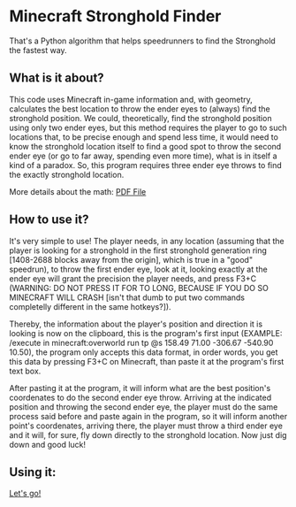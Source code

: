 # Minecraft Stronghold Finder
That's a Python algorithm that helps speedrunners to find the Stronghold the fastest way.

## What is it about?
This code uses Minecraft in-game information and, with geometry, calculates the best location to throw the ender eyes to (always) find the stronghold position. We could, theoretically, find the stronghold position using only two ender eyes, but this method requires the player to go to such locations that, to be precise enough and spend less time, it would need to know the stronghold location itself to find a good spot to throw the second ender eye (or go to far away, spending even more time), what is in itself a kind of a paradox. So, this program requires three ender eye throws to find the exactly stronghold location.

More details about the math:
[PDF File](https://github.com/AlantheBenign/Minecraft-Stronghold-Finder/blob/master/Minecraft_Stronghold_Finding_Mathematics%20(8).pdf)

## How to use it?
It's very simple to use! The player needs, in any location (assuming that the player is looking for a stronghold in the first stronghold generation ring [1408-2688 blocks away from the origin], which is true in a "good" speedrun), to throw the first ender eye, look at it, looking exactly at the ender eye will grant the precision the player needs, and press F3+C (WARNING: DO NOT PRESS IT FOR TO LONG, BECAUSE IF YOU DO SO MINECRAFT WILL CRASH [isn't that dumb to put two commands completelly different in the same hotkeys?]).

Thereby, the information about the player's position and direction it is looking is now on the clipboard, this is the program's first input (EXAMPLE: /execute in minecraft:overworld run tp @s 158.49 71.00 -306.67 -540.90 10.50), the program only accepts this data format, in order words, you get this data by pressing F3+C on Minecraft, than paste it at the program's first text box.

After pasting it at the program, it will inform what are the best position's coordenates to do the second ender eye throw. Arriving at the indicated position and throwing the second ender eye, the player must do the same process said before and paste again in the program, so it will inform another point's coordenates, arriving there, the player must throw a third ender eye and it will, for sure, fly down directly to the stronghold location. Now just dig down and good luck!

## Using it:
[Let's go!](http://AlantheBenign.github.io/Minecraft-Stronghold-Finder/) 
